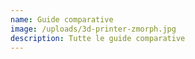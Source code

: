 ```yaml
---
name: Guide comparative
image: /uploads/3d-printer-zmorph.jpg
description: Tutte le guide comparative
---
```

